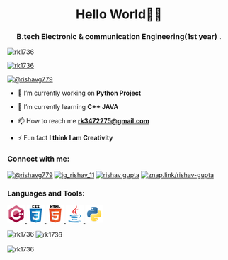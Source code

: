 <h1 align="center">Hello World🐱‍🏍
<h3 align="center">B.tech Electronic & communication Engineering(1st year)  .</h3>

<p align="left"> <img src="https://komarev.com/ghpvc/?username=rk1736&label=Profile%20views&color=0e75b6&style=flat" alt="rk1736" /> </p>

<p align="left"> <a href="https://github.com/ryo-ma/github-profile-trophy"><img src="https://github-profile-trophy.vercel.app/?username=rk1736" alt="rk1736" /></a> </p>

<p align="left"> <a href="https://twitter.com/@rishavg779" target="blank"><img src="https://img.shields.io/twitter/follow/@rishavg779?logo=twitter&style=for-the-badge" alt="@rishavg779" /></a> </p>

- 🔭 I’m currently working on **Python Project**

- 🌱 I’m currently learning **C++ JAVA**

- 📫 How to reach me **rk3472275@gmail.com**

- ⚡ Fun fact **I think I am Creativity**

<h3 align="left">Connect with me:</h3>
<p align="left">
<a href="https://twitter.com/@rishavg779" target="blank"><img align="center" src="https://raw.githubusercontent.com/rahuldkjain/github-profile-readme-generator/master/src/images/icons/Social/twitter.svg" alt="@rishavg779" height="30" width="40" /></a>
<a href="https://instagram.com/ig_rishav_11" target="blank"><img align="center" src="https://raw.githubusercontent.com/rahuldkjain/github-profile-readme-generator/master/src/images/icons/Social/instagram.svg" alt="ig_rishav_11" height="30" width="40" /></a>
<a href="https://www.youtube.com/c/rishav gupta" target="blank"><img align="center" src="https://raw.githubusercontent.com/rahuldkjain/github-profile-readme-generator/master/src/images/icons/Social/youtube.svg" alt="rishav gupta" height="30" width="40" /></a>
<a href="/znap.link/rishav-gupta" target="blank"><img align="center" src="https://raw.githubusercontent.com/rahuldkjain/github-profile-readme-generator/master/src/images/icons/Social/rss.svg" alt="znap.link/rishav-gupta" height="30" width="40" /></a>
</p>

<h3 align="left">Languages and Tools:</h3>
<p align="left"> <a href="https://www.w3schools.com/cpp/" target="_blank"> <img src="https://raw.githubusercontent.com/devicons/devicon/master/icons/cplusplus/cplusplus-original.svg" alt="cplusplus" width="40" height="40"/> </a> <a href="https://www.w3schools.com/css/" target="_blank"> <img src="https://raw.githubusercontent.com/devicons/devicon/master/icons/css3/css3-original-wordmark.svg" alt="css3" width="40" height="40"/> </a> <a href="https://www.w3.org/html/" target="_blank"> <img src="https://raw.githubusercontent.com/devicons/devicon/master/icons/html5/html5-original-wordmark.svg" alt="html5" width="40" height="40"/> </a> <a href="https://www.java.com" target="_blank"> <img src="https://raw.githubusercontent.com/devicons/devicon/master/icons/java/java-original.svg" alt="java" width="40" height="40"/> </a> <a href="https://www.python.org" target="_blank"> <img src="https://raw.githubusercontent.com/devicons/devicon/master/icons/python/python-original.svg" alt="python" width="40" height="40"/> </a> </p>

<p><img align="left" src="https://github-readme-stats.vercel.app/api/top-langs?username=rk1736&show_icons=true&locale=en&layout=compact" alt="rk1736" /></p>

<p>&nbsp;<img align="center" src="https://github-readme-stats.vercel.app/api?username=rk1736&show_icons=true&locale=en" alt="rk1736" /></p>

<p><img align="center" src="https://github-readme-streak-stats.herokuapp.com/?user=rk1736&" alt="rk1736" /></p>
